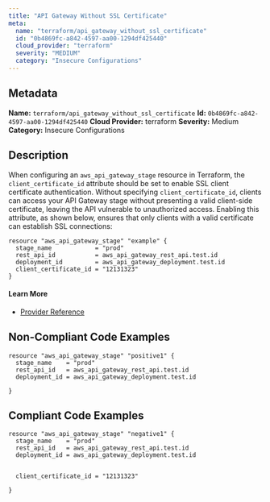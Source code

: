 ```yaml
---
title: "API Gateway Without SSL Certificate"
meta:
  name: "terraform/api_gateway_without_ssl_certificate"
  id: "0b4869fc-a842-4597-aa00-1294df425440"
  cloud_provider: "terraform"
  severity: "MEDIUM"
  category: "Insecure Configurations"
---
```

## Metadata
**Name:** `terraform/api_gateway_without_ssl_certificate`
**Id:** `0b4869fc-a842-4597-aa00-1294df425440`
**Cloud Provider:** terraform
**Severity:** Medium
**Category:** Insecure Configurations
## Description
When configuring an `aws_api_gateway_stage` resource in Terraform, the `client_certificate_id` attribute should be set to enable SSL client certificate authentication. Without specifying `client_certificate_id`, clients can access your API Gateway stage without presenting a valid client-side certificate, leaving the API vulnerable to unauthorized access. Enabling this attribute, as shown below, ensures that only clients with a valid certificate can establish SSL connections:

```
resource "aws_api_gateway_stage" "example" {
  stage_name            = "prod"
  rest_api_id           = aws_api_gateway_rest_api.test.id
  deployment_id         = aws_api_gateway_deployment.test.id
  client_certificate_id = "12131323"
}
```

#### Learn More

 - [Provider Reference](https://registry.terraform.io/providers/hashicorp/aws/latest/docs/resources/api_gateway_stage#client_certificate_id)

## Non-Compliant Code Examples
```aws
resource "aws_api_gateway_stage" "positive1" {
  stage_name    = "prod"
  rest_api_id   = aws_api_gateway_rest_api.test.id
  deployment_id = aws_api_gateway_deployment.test.id

}

```

## Compliant Code Examples
```aws
resource "aws_api_gateway_stage" "negative1" {
  stage_name    = "prod"
  rest_api_id   = aws_api_gateway_rest_api.test.id
  deployment_id = aws_api_gateway_deployment.test.id


  client_certificate_id = "12131323"

}

```